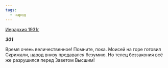```yaml
---
tags:
  - народ
---
```

[Иерархия 1931г](https://127.0.0.1:4002/agni/1931)

___301___

Время очень величественное! Помните, пока. Моисей на горе готовил Скрижали, [народ](../../../tags/#народ) внизу предавался безумию. Но телец беззакония всё же разрушился перед Заветом Высшим!   

